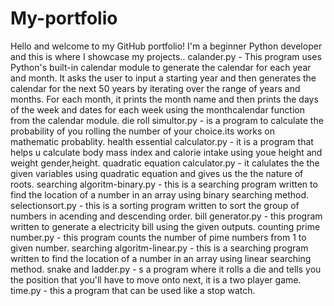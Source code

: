 # My-portfolio
Hello and welcome to my GitHub portfolio! I'm a beginner Python developer and this is where I showcase my projects..
calander.py - This program uses Python's built-in calendar module to generate the calendar for each year and month. It asks the user to input a starting year and then generates the calendar for the next 50 years by iterating over the range of years and months. For each month, it prints the month name and then prints the days of the week and dates for each week using the monthcalendar function from the calendar module.
die roll simultor.py - is a program to calculate the probability of you rolling the number of your choice.its works on mathematic probablity.
health essential calculator.py - it is a program that helps u calculate body mass index and calorie intake using youe height and weight gender,height.
quadratic equation calculator.py - it calulates the the given variables using quadratic equation and gives us the the nature of roots.
searching algoritm-binary.py - this is a searching program  written to find the location of a number in an array using binary searching method.
selectionsort.py - this is a sorting program written to sort the group of numbers in acending and descending order.
bill generator.py - this program written to generate a electricity bill using the given outputs.
counting prime number.py - this program counts the  number of pime numbers from 1 to given number.
searching algoritm-linear.py - this is a searching program  written to find the location of a number in an array using linear searching method.
snake and ladder.py - s a program where it rolls a die and tells you the position that you'll have to move onto next, it is a two player game.
time.py - this a program that can be used  like a stop watch.
